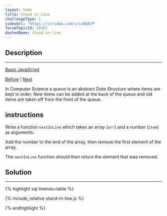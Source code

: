 ```yaml
---
layout: home
title: Stand in Line
challengeType: 1
videoUrl: 'https://scrimba.com/c/ca8Q8tP'
forumTopicId: 18307
dashedName: stand-in-line
---
```


<div class="row">
<div class="columnStmt" markdown="1">

## Description
------

[Basic JavaScript](./README.md) 

[Before](./assignment-with-a-returned-value.md)  | [Next](./understanding-boolean-values.md) 

In Computer Science a <dfn>queue</dfn> is an abstract <dfn>Data Structure</dfn> where items are kept in order. New items can be added at the back of the queue and old items are taken off from the front of the queue.

##  instructions 

Write a function `nextInLine` which takes an array (`arr`) and a number (`item`) as arguments.

Add the number to the end of the array, then remove the first element of the array.

The `nextInLine` function should then return the element that was removed.

</div>
<div class="columnSol" markdown="1">

## Solution
------

{% highlight sql linenos=table %}

{% include_relative stand-in-line.js %}

{% endhighlight %}

</div>
</div>

